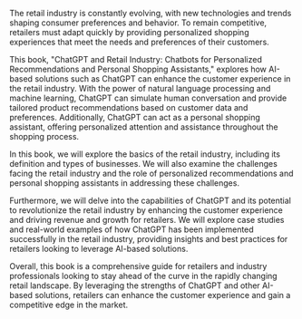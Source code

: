 
The retail industry is constantly evolving, with new technologies and trends shaping consumer preferences and behavior. To remain competitive, retailers must adapt quickly by providing personalized shopping experiences that meet the needs and preferences of their customers.

This book, "ChatGPT and Retail Industry: Chatbots for Personalized Recommendations and Personal Shopping Assistants," explores how AI-based solutions such as ChatGPT can enhance the customer experience in the retail industry. With the power of natural language processing and machine learning, ChatGPT can simulate human conversation and provide tailored product recommendations based on customer data and preferences. Additionally, ChatGPT can act as a personal shopping assistant, offering personalized attention and assistance throughout the shopping process.

In this book, we will explore the basics of the retail industry, including its definition and types of businesses. We will also examine the challenges facing the retail industry and the role of personalized recommendations and personal shopping assistants in addressing these challenges.

Furthermore, we will delve into the capabilities of ChatGPT and its potential to revolutionize the retail industry by enhancing the customer experience and driving revenue and growth for retailers. We will explore case studies and real-world examples of how ChatGPT has been implemented successfully in the retail industry, providing insights and best practices for retailers looking to leverage AI-based solutions.

Overall, this book is a comprehensive guide for retailers and industry professionals looking to stay ahead of the curve in the rapidly changing retail landscape. By leveraging the strengths of ChatGPT and other AI-based solutions, retailers can enhance the customer experience and gain a competitive edge in the market.
